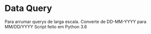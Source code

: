 # Data Query
Para arrumar querys de larga escala.
Converte de DD-MM-YYYY para MM/DD/YYYY
Script feito em Python 3.6
